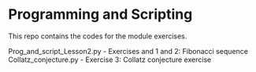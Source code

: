 # Programming and Scripting

This repo contains the codes for the module exercises.

Prog_and_script_Lesson2.py - Exercises and 1 and 2: Fibonacci sequence
Collatz_conjecture.py - Exercise 3: Collatz conjecture exercise
